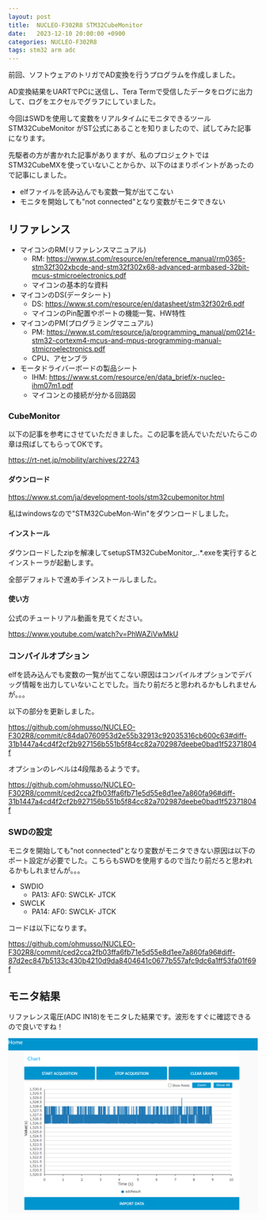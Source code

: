 ```yaml
---
layout: post
title:  NUCLEO-F302R8 STM32CubeMonitor
date:   2023-12-10 20:00:00 +0900
categories: NUCLEO-F302R8
tags: stm32 arm adc
---
```


前回、ソフトウェアのトリガでAD変換を行うプログラムを作成しました。

AD変換結果をUARTでPCに送信し、Tera Termで受信したデータをログに出力して、ログをエクセルでグラフにしていました。

今回はSWDを使用して変数をリアルタイムにモニタできるツール STM32CubeMonitor がST公式にあることを知りましたので、試してみた記事になります。

先駆者の方が書かれた記事がありますが、私のプロジェクトではSTM32CubeMXを使っていないことからか、以下のはまりポイントがあったので記事にしました。

* elfファイルを読み込んでも変数一覧が出てこない
* モニタを開始しても"not connected"となり変数がモニタできない

## リファレンス

* マイコンのRM(リファレンスマニュアル)
  * RM: <https://www.st.com/resource/en/reference_manual/rm0365-stm32f302xbcde-and-stm32f302x68-advanced-armbased-32bit-mcus-stmicroelectronics.pdf>
  * マイコンの基本的な資料
* マイコンのDS(データシート)
  * DS: <https://www.st.com/resource/en/datasheet/stm32f302r6.pdf>
  * マイコンのPin配置やポートの機能一覧、HW特性
* マイコンのPM(プログラミングマニュアル)
  * PM: <https://www.st.com/resource/ja/programming_manual/pm0214-stm32-cortexm4-mcus-and-mpus-programming-manual-stmicroelectronics.pdf>
  * CPU、アセンブラ
* モータドライバーボードの製品シート
  * IHM: <https://www.st.com/resource/en/data_brief/x-nucleo-ihm07m1.pdf>
  * マイコンとの接続が分かる回路図

### CubeMonitor

以下の記事を参考にさせていただきました。この記事を読んでいただいたらこの章は飛ばしてもらってOKです。

<https://rt-net.jp/mobility/archives/22743>

#### ダウンロード

<https://www.st.com/ja/development-tools/stm32cubemonitor.html>

私はwindowsなので"STM32CubeMon-Win"をダウンロードしました。

#### インストール

ダウンロードしたzipを解凍してsetupSTM32CubeMonitor_*.*.*.exeを実行するとインストーラが起動します。

全部デフォルトで進め手インストールしました。

#### 使い方

公式のチュートリアル動画を見てください。

<https://www.youtube.com/watch?v=PhWAZiVwMkU>

### コンパイルオプション

elfを読み込んでも変数の一覧が出てこない原因はコンパイルオプションでデバッグ情報を出力していないことでした。当たり前だろと思われるかもしれませんが。。。

以下の部分を更新しました。

<https://github.com/ohmusso/NUCLEO-F302R8/commit/c84da0760953d2e55b32913c92035316cb600c63#diff-31b1447a4cd4f2cf2b927156b551b5f84cc82a702987deebe0bad1f52371804f>

オプションのレベルは4段階あるようです。

<https://github.com/ohmusso/NUCLEO-F302R8/commit/ced2cca2fb03ffa6fb71e5d55e8d1ee7a860fa96#diff-31b1447a4cd4f2cf2b927156b551b5f84cc82a702987deebe0bad1f52371804f>

### SWDの設定

モニタを開始しても"not connected"となり変数がモニタできない原因は以下のポート設定が必要でした。こちらもSWDを使用するので当たり前だろと思われるかもしれませんが。。。

* SWDIO
  * PA13: AF0: SWCLK- JTCK
* SWCLK
  * PA14: AF0: SWCLK- JTCK

コードは以下になります。

<https://github.com/ohmusso/NUCLEO-F302R8/commit/ced2cca2fb03ffa6fb71e5d55e8d1ee7a860fa96#diff-87d2ec847b5133c430b4210d9da8404641c0677b557afc9dc6a1ff53fa01f69f>

## モニタ結果

リファレンス電圧(ADC IN18)をモニタした結果です。波形をすぐに確認できるので良いですね！

![モニタ結果](/assets/images/image-2023-12-10-cubemonitor.png)
